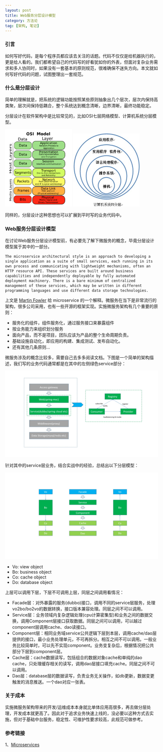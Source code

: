 ```yaml
---
layout: post
title: Web服务分层设计模型
category: 方法论
tag: [架构, 笔记]
---
```


### 引言
如何写好代码，是每个程序员都应该去关注的话题。代码不仅仅是给机器执行的，更是给人看的。我们都希望自己的代码写的好看犹如你的外表，但面对复杂业务需求和多人协同时，如果没有一套基本的原则规范，很难确保不迷失方向。本文就如何写好代码的问题，试图整理出一套规范。

### 什么是分层设计
简单的理解就是，把系统的逻辑功能按照某些原则抽象出几个层次，层次内保持高类聚，层次间保持低耦合，整个系统达到概念清晰，边界清晰，最终功能稳定。

分层设计在软件架构中是比较常见的，比如OSI七层网络模型、计算机系统分层模型。

<img src="/assets/images/web-layer-4.png" alt="osi网络分层" style="width: 220px;"/>
<img src="/assets/images/web-layer-3.jpg" alt="计算机系统分层" style="width: 220px;"/>

同样的，分层设计这种思想也可以扩展到平时写的业务代码中。

### Web服务分层设计模型
在讨论Web服务分层设计模型前，有必要先了解下微服务的概念，毕竟分层设计模型属于其中的一部分。

	The microservice architectural style is an approach to developing a single application as a suite of small services, each running in its own process and communicating with lightweight mechanisms, often an HTTP resource API. These services are built around business capabilities and independently deployable by fully automated deployment machinery. There is a bare minimum of centralized management of these services, which may be written in different programming languages and use different data storage technologies.

上文是 [Martin Fowler](https://martinfowler.com/articles/microservices.html) 给 microservice 的一个解释。微服务在当下是非常流行的架构，很多公司采用，也有一些开源的框架实现。实施微服务架构有几个重要的原则：

* 服务化的组件，组件服务化，通过服务接口来暴露组件
* 按业务能力来组织划分服务
* 面向产品，而不是项目，团队应该为产品的整个生命周期负责。
* 基础设施自动化，即应用的构建、集成测试、发布自动化。
* 还有其他几条原则…

微服务涉及的概念比较多，需要自己去多多阅读文档。下图是一个简单的架构描述，我们写的业务代码通常都是在其中的左侧绿色service部分：

<img src="/assets/images/web-layer-1.jpg" alt="常见系统架构" style="width: 660px;"/>

针对其中的service层业务，结合实战中的经验，总结出以下分层模型：

<img src="/assets/images/web-layer-2.jpg" alt="常见系统架构" style="width: 660px;"/>

* Vo: view object
* Bo: business object
* Co: cache object
* Do: database object

上层可以调用下层，下层不可调用上层，同层之间调用看情况：

* Facade层：对外暴露的服务(dubbo)接口，调用不同的service层服务，处理vo2bo/bo2vo的数据转换，接口版本兼容处理。同层之间不可以调用。
* Service层：业务领域内复杂逻辑处理(cpu计算密集型)和业务之间的数据交换，调用Component层接口获取数据。同层之间可以调用，可以越过component层调用cache、dao读接口。
* Component层：相同业务域service公共逻辑下层到本层，调用cache/dao层提供的接口，最小业务处理单元，不可再拆分。相互之间不可以调用。一般业务比较简单时，可以先不实现component。业务变复杂后，根据情况把公共部分下层到component层。
* Cache层：cache数据读写，包括组合的数据对象cache和单纯的dao cache，只处理缓存相关的读写，调用dao层接口填充cache。同层之间不可以调用。
* Dao层：database层的数据读写，负责业务无关操作，如db更新，数据变更触发的消息推送。一个dao对应一张表。

### 关于成本
实施微服务架构带来的开发/运维成本本身就比单体应用高很多，再去做分层处理，开发成本就更高了。因此对于追求业务快速上线的，没必要以这种方式去实施，但对于基础中台服务，稳定性、可维护性要求较高，此规范可做参考。

### 参考链接
1、[Microservices](https://martinfowler.com/articles/microservices.html)
